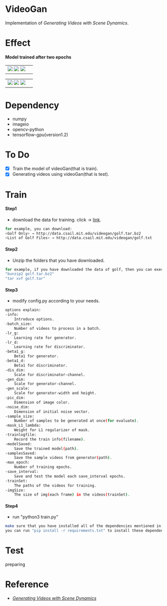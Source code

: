 # VideoGan
Implementation of *Generating Videos with Scene Dynamics*.

# Effect
#### Model trained after two epochs
<table><tr><td>
<img src='https://github.com/CharlesPikachu/VideoGan/tree/master/effect/epoch_1/sample_0.gif'>
<img src='https://github.com/CharlesPikachu/VideoGan/tree/master/effect/epoch_1/sample_1.gif'>
<img src='https://github.com/CharlesPikachu/VideoGan/tree/master/effect/epoch_1/sample_2.gif'>
</td><td>
</td></tr></table>
<table><tr><td>
<img src='https://github.com/CharlesPikachu/VideoGan/tree/master/effect/epoch_1/sample_3.gif'>
<img src='https://github.com/CharlesPikachu/VideoGan/tree/master/effect/epoch_1/sample_4.gif'>
<img src='https://github.com/CharlesPikachu/VideoGan/tree/master/effect/epoch_1/sample_5.gif'>
</td><td>
</td></tr></table>

# Dependency
- numpy
- imageio
- opencv-python
- tensorflow-gpu(version1.2)

# To Do
- [x] Train the model of videoGan(that is train).
- [x] Generating videos using videoGan(that is test).

# Train
#### Step1
- download the data for training. click → [link](http://www.cs.columbia.edu/~vondrick/tinyvideo/).
```sh
for example, you can download:
<Golf Only> → http://data.csail.mit.edu/videogan/golf.tar.bz2
<List of Golf Files> → http://data.csail.mit.edu/videogan/golf.txt
```
#### Step2
- Unzip the folders that you have downloaded.
```sh
for example, if you have downloaded the data of golf, then you can execute:
"bunzip2 golf.tar.bz2"
"tar xvf golf.tar"
```
#### Step3
- modify config.py according to your needs.
```sh
options explain:
-info: 
	Introduce options.
-batch_size: 
	Number of videos to process in a batch.
-lr_g: 
	Learning rate for generator.
-lr_d: 
	Learning rate for discriminator.
-beta1_g: 
	Beta1 for generator.
-beta1_d: 
	Beta1 for discriminator.
-dis_dim: 
	Scale for discriminator-channel.
-gen_dim: 
	Scale for generator-channel.
-gen_scale: 
	Scale for generator-width and height.
-pic_dim: 
	Dimension of image color.
-noise_dim: 
	Dimension of initial noise vector.
-sample_size: 
	Number of samples to be generated at once(for evaluate).
-mask_L1_lambda: 
	Weight for L1 regularizer of mask.
-trainlogfile: 
	Record the train info(filename).
-modelSaved: 
	Save the trained model(path).
-samplesSaved: 
	Save the sample videos from generator(path).
-max_epoch: 
	Number of training epochs.
-save_interval: 
	Save and test the model each save_interval epochs.
-trainSet: 
	The paths of the videos for training.
-imgSize: 
	The size of img(each frame) in the videos(trainSet).
```
#### Step4
- run "python3 train.py"
```sh
make sure that you have installed all of the dependencies mentioned in Dependency.
you can run "pip install -r requirements.txt" to install these dependencies.
```

# Test
preparing

# Reference
- [*Generating Videos with Scene Dynamics*](http://www.cs.columbia.edu/~vondrick/tinyvideo/)